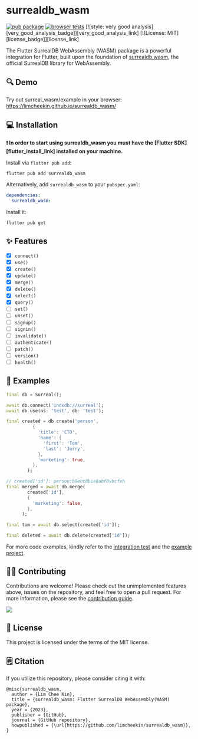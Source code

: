 # surrealdb_wasm

[![pub package](https://img.shields.io/pub/v/surrealdb_wasm.svg?label=surrealdb_wasm&color=blue)](https://pub.dartlang.org/packages/surrealdb_wasm)
[![browser tests](https://github.com/limcheekin/surrealdb_wasm/actions/workflows/browser-tests.yaml/badge.svg)](https://github.com/limcheekin/surrealdb_wasm/actions/workflows/browser-tests.yaml)
[![style: very good analysis][very_good_analysis_badge]][very_good_analysis_link]
[![License: MIT][license_badge]][license_link]

The Flutter SurrealDB WebAssembly (WASM) package is a powerful integration for Flutter, built upon the foundation of [surrealdb.wasm](https://github.com/surrealdb/surrealdb.wasm), the official SurrealDB library for WebAssembly.

## 🔍 Demo

Try out surreal_wasm/example in your browser:
https://limcheekin.github.io/surrealdb_wasm/

## 💻 Installation

**❗ In order to start using surrealdb_wasm you must have the [Flutter SDK][flutter_install_link] installed on your machine.**

Install via `flutter pub add`:

```sh
flutter pub add surrealdb_wasm
```

Alternatively, add `surrealdb_wasm` to your `pubspec.yaml`:

```yaml
dependencies:
  surrealdb_wasm:
```

Install it:

```sh
flutter pub get
```

## ✨ Features

- [x] `connect()`
- [x] `use()`
- [x] `create()`
- [x] `update()`
- [x] `merge()`
- [x] `delete()`
- [x] `select()`
- [x] `query()`
- [ ] `set()`
- [ ] `unset()`
- [ ] `signup()`
- [ ] `signin()`
- [ ] `invalidate()`
- [ ] `authenticate()`
- [ ] `patch()`
- [ ] `version()`
- [ ] `health()`

## 🏃 Examples

```dart
final db = Surreal();

await db.connect('indxdb://surreal');
await db.use(ns: 'test', db: 'test');

final created = db.create('person',
          {
            'title': 'CTO',
            'name': {
              'first': 'Tom',
              'last': 'Jerry',
            },
            'marketing': true,
          },
        );

// created['id']: person:b9eht8bie8abf0vbcfxh
final merged = await db.merge(
        created['id'],
        {
          'marketing': false,
        },
      );

final tom = await db.select(created['id']);

final deleted = await db.delete(created['id']);
```

For more code examples, kindly refer to the [integration test](https://github.com/limcheekin/surrealdb_wasm/blob/main/integration_test/surrealdb_wasm_test.dart) and the [example project](https://github.com/limcheekin/surrealdb_wasm/blob/main/example/lib/main.dart).

## 🧑‍💼 Contributing

Contributions are welcome! Please check out the unimplemented features above, issues on the repository, and feel free to open a pull request.
For more information, please see the [contribution guide](CONTRIBUTING.md).

<a href="https://github.com/limcheekin/surrealdb_wasm/graphs/contributors">
  <img src="https://contrib.rocks/image?repo=limcheekin/surrealdb_wasm" />
</a>

## 📔 License

This project is licensed under the terms of the MIT license.

## 🗒️ Citation

If you utilize this repository, please consider citing it with:

```
@misc{surrealdb_wasm,
  author = {Lim Chee Kin},
  title = {surrealdb_wasm: Flutter SurrealDB WebAssembly(WASM) package},
  year = {2023},
  publisher = {GitHub},
  journal = {GitHub repository},
  howpublished = {\url{https://github.com/limcheekin/surrealdb_wasm}},
}
```
